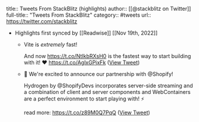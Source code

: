 title:: Tweets From StackBlitz (highlights)
author:: [[@stackblitz on Twitter]]
full-title:: "Tweets From StackBlitz"
category:: #tweets
url:: https://twitter.com/stackblitz

- Highlights first synced by [[Readwise]] [[Nov 19th, 2022]]
	- Vite is *extremely* fast!
	  
	  And now https://t.co/NtIkbRXsH0 is the fastest way to start building with it! ❤️ https://t.co/AglxGPjxFk ([View Tweet](https://twitter.com/stackblitz/status/1425858875065094155))
	- 📣  We're excited to announce our partnership with @Shopify!
	  
	  Hydrogen by @ShopifyDevs incorporates server-side streaming and a combination of client and server components and WebContainers are a perfect environment to start playing with! ⚡️
	  
	  read more:
	  https://t.co/z89M0Q7PqQ ([View Tweet](https://twitter.com/stackblitz/status/1457730880739364872))